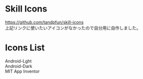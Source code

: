 # Skill Icons
https://github.com/tandpfun/skill-icons <br>
上記リンクに使いたいアイコンがなかったので自分用に自作しました。


# Icons List
Android-Lght <br>
Android-Dark <br>
MIT App Inventor <br>
